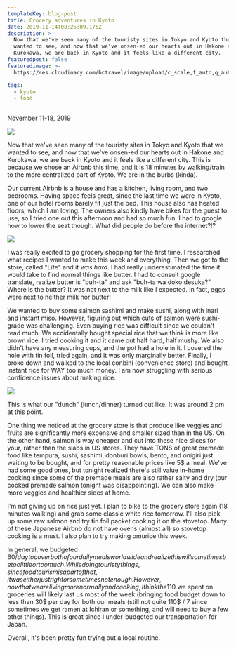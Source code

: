 ```yaml
---
templateKey: blog-post
title: Grocery adventures in Kyoto
date: 2019-11-14T08:25:09.176Z
description: >-
  Now that we've seen many of the touristy sites in Tokyo and Kyoto that we
  wanted to see, and now that we've onsen-ed our hearts out in Hakone and
  Kurokawa, we are back in Kyoto and it feels like a different city.
featuredpost: false
featuredimage: >-
  https://res.cloudinary.com/bctravel/image/upload/c_scale,f_auto,q_auto,w_1080/v1575797824/IMG_20191112_114335_hxvndu.jpg

tags:
  - kyoto
  - food
---
```

 
November 11-18, 2019 
 
![](https://static.wixstatic.com/media/4a8d9e_29a348f4a7894782a34a5242db40c892~mv2.jpg/v1/fill/w_1125,h_1500,al_c,q_90/4a8d9e_29a348f4a7894782a34a5242db40c892~mv2.webp) 
 
Now that we've seen many of the touristy sites in Tokyo and Kyoto that we wanted to see, and now that we've onsen-ed our hearts out in Hakone and Kurokawa, we are back in Kyoto and it feels like a different city. This is because we chose an Airbnb this time, and it is 18 minutes by walking/train to the more centralized part of Kyoto. We are in the burbs (kinda). 
 
Our current Airbnb is a house and has a kitchen, living room, and two bedrooms. Having space feels great, since the last time we were in Kyoto, one of our hotel rooms barely fit just the bed. This house also has heated floors, which I am loving. The owners also kindly have bikes for the guest to use, so I tried one out this afternoon and had so much fun. I had to google how to lower the seat though. What did people do before the internet?!? 
 
![](https://static.wixstatic.com/media/4a8d9e_1c0860c4d88f447ea6948f875afd85da~mv2.jpeg/v1/fill/w_1125,h_1500,al_c,q_90/4a8d9e_1c0860c4d88f447ea6948f875afd85da~mv2.webp) 
 
I was really excited to go grocery shopping for the first time. I researched what recipes I wanted to make this week and everything. Then we got to the store, called "Life" and it _was hard_. I had really underestimated the time it would take to find normal things like butter. I had to consult google translate, realize butter is "buh-ta" and ask "buh-ta wa doko desuka?" Where is the butter? It was not next to the milk like I expected. In fact, eggs were next to neither milk nor butter! 
 
We wanted to buy some salmon sashimi and make sushi, along with inari and instant miso. However, figuring out which cuts of salmon were sushi-grade was challenging. Even buying rice was difficult since we couldn't read much. We accidentally bought special rice that we think is more like brown rice. I tried cooking it and it came out half hard, half mushy. We also didn't have any measuring cups, and the pot had a hole in it. I covered the hole with tin foil, tried again, and it was only marginally better. Finally, I broke down and walked to the local conbini (convenience store) and bought instant rice for WAY too much money. I am now struggling with serious confidence issues about making rice. 
 
![](https://static.wixstatic.com/media/4a8d9e_9c9c9b58edce48af9ad223c718a334eb~mv2.jpeg/v1/fill/w_1125,h_1500,al_c,q_90/4a8d9e_9c9c9b58edce48af9ad223c718a334eb~mv2.webp) 
 
This is what our "dunch" (lunch/dinner) turned out like. It was around 2 pm at this point. 
 
One thing we noticed at the grocery store is that produce like veggies and fruits are significantly more expensive and smaller sized than in the US. On the other hand, salmon is way cheaper and cut into these nice slices for your, rather than the slabs in US stores. They have TONS of great premade food like tempura, sushi, sashimi, donburi bowls, bento, and onigiri just waiting to be bought, and for pretty reasonable prices like 5\$ a meal. We've had some good ones, but tonight realized there's still value in-home cooking since some of the premade meals are also rather salty and dry (our cooked premade salmon tonight was disappointing). We can also make more veggies and healthier sides at home. 
 
I'm not giving up on rice just yet. I plan to bike to the grocery store again (18 minutes walking) and grab some classic white rice tomorrow. I'll also pick up some raw salmon and try tin foil packet cooking it on the stovetop. Many of these Japanese Airbnb do not have ovens (almost all) so stovetop cooking is a must. I also plan to try making omurice this week. 
 
In general, we budgeted 60$/day to cover both of our daily meals worldwide and realize this will sometimes be too little or too much. While doing touristy things, since food tourism is a part of that, it was either just right or sometimes not enough. However, now that we are living more normally and cooking, I think the 110$ we spent on groceries will likely last us most of the week (bringing food budget down to less than 30$ per day for both our meals (still not quite 110$ / 7 since sometimes we get ramen at Ichiran or something, and will need to buy a few other things). This is great since I under-budgeted our transportation for Japan. 
 
Overall, it's been pretty fun trying out a local routine.
